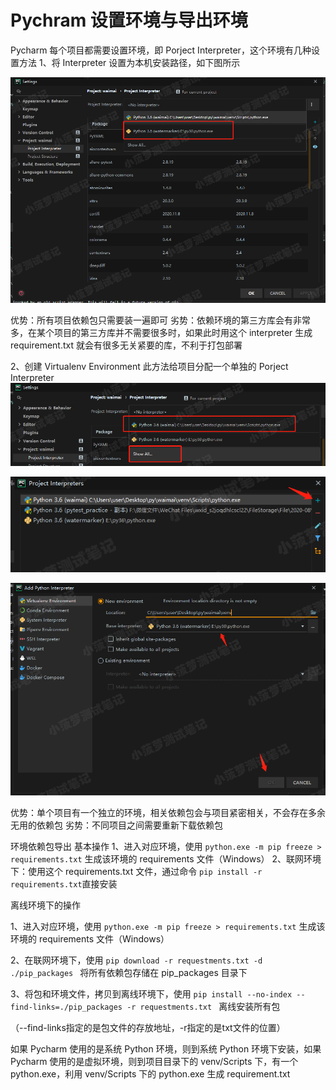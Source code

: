 # Pychram 设置环境与导出环境

Pycharm 每个项目都需要设置环境，即 Porject Interpreter，这个环境有几种设置方法
1、将 Interpreter 设置为本机安装路径，如下图所示

![899386514cf7b675689a0f36d033e91f](pic/899386514cf7b675689a0f36d033e91f.png)

优势：所有项目依赖包只需要装一遍即可
劣势：依赖环境的第三方库会有非常多，在某个项目的第三方库并不需要很多时，如果此时用这个 interpreter 生成 requirement.txt 就会有很多无关紧要的库，不利于打包部署

2、创建 Virtualenv Environment
此方法给项目分配一个单独的 Porject Interpreter
![222](pic/222.png)

![333](pic/333.png)

![444](pic/444.png)

优势：单个项目有一个独立的环境，相关依赖包会与项目紧密相关，不会存在多余无用的依赖包
劣势：不同项目之间需要重新下载依赖包

环境依赖包导出
基本操作
1、进入对应环境，使用 `python.exe -m pip freeze > requirements.txt` 生成该环境的 requirements 文件（Windows）
2、联网环境下：使用这个 requirements.txt 文件，通过命令 `pip install -r requirements.txt`直接安装

离线环境下的操作

1、进入对应环境，使用 `python.exe -m pip freeze > requirements.txt` 生成该环境的 requirements 文件（Windows）

2、在联网环境下，使用 `pip download -r requestments.txt -d ./pip_packages ` 将所有依赖包存储在 pip_packages 目录下

3、将包和环境文件，拷贝到离线环境下，使用 `pip install --no-index --find-links=./pip_packages -r requestments.txt ` 离线安装所有包

​	（--find-links指定的是包文件的存放地址，-r指定的是txt文件的位置）

如果 Pycharm 使用的是系统 Python 环境，则到系统 Python 环境下安装，如果 Pycharm 使用的是虚拟环境，则到项目目录下的 venv/Scripts 下，有一个 python.exe，利用 venv/Scripts 下的 python.exe 生成 requirement.txt

